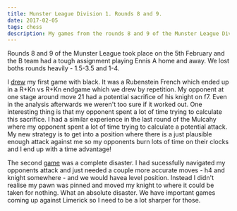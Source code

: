 ```yaml
---
title: Munster League Division 1. Rounds 8 and 9.
date: 2017-02-05
tags: chess
description: My games from the rounds 8 and 9 of the Munster League Divison 1 for the 2016-2017 season for the Cork B team.
---
```

Rounds 8 and 9 of the Munster League took place on the 5th February and the B team had a tough assignment playing Ennis A home and away.
We lost boths rounds heavily - 1.5-3.5 and 1-4.

I [drew](http://www.gerardcondon.com/chess/munster-league-division-1-2016-2017/709-condon-gerard-9.html) my first game with black. 
It was a Rubenstein French which ended up in a R+Kn vs R+Kn endgame which we drew by repetition. 
My opponent at one stage around move 21 had a potential sacrifice of his knight on f7.
Even in the analysis afterwards we weren't too sure if it worked out.
One interesting thing is that my opponent spent a lot of time trying to calculate this sacrifice.
I had a similar experience in the last round of the Mulcahy where my opponent spent a lot of time trying to calculate a potential attack.
My new strategy is to get into a position where there is a just plausible enough attack against me so my opponents burn lots of time on their clocks and I end up with a time advantage!

The second [game](http://www.gerardcondon.com/chess/munster-league-division-1-2016-2017/condon-gerard-366-10.html) was a complete disaster. 
I had sucessfully navigated my opponents attack and just needed a couple more accurate moves - h4 and knight somewhere - and we would havea level position. 
Instead I didn't realise my pawn was pinned and moved my knight to where it could be taken for nothing.
What an absolute disaster.
We have important games coming up against Limerick so I need to be a lot sharper for those.